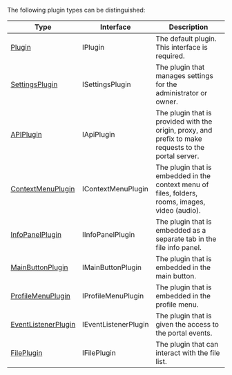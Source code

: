 The following plugin types can be distinguished:

| Type                                                                                     | Interface            | Description                                                                                           |
| ---------------------------------------------------------------------------------------- | -------------------- | ----------------------------------------------------------------------------------------------------- |
| [Plugin](/docspace/pluginssdk/codingplugin/plugintypes/plugin)                           | IPlugin              | The default plugin. This interface is required.                                                       |
| [SettingsPlugin](/docspace/pluginssdk/codingplugin/plugintypes/settingsplugin)           | ISettingsPlugin      | The plugin that manages settings for the administrator or owner.                                      |
| [APIPlugin](/docspace/pluginssdk/codingplugin/plugintypes/apiplugin)                     | IApiPlugin           | The plugin that is provided with the origin, proxy, and prefix to make requests to the portal server. |
| [ContextMenuPlugin](/docspace/pluginssdk/codingplugin/plugintypes/contextmenuplugin)     | IContextMenuPlugin   | The plugin that is embedded in the context menu of files, folders, rooms, images, video (audio).      |
| [InfoPanelPlugin](/docspace/pluginssdk/codingplugin/plugintypes/infopanelplugin)         | IInfoPanelPlugin     | The plugin that is embedded as a separate tab in the file info panel.                                 |
| [MainButtonPlugin](/docspace/pluginssdk/codingplugin/plugintypes/mainbuttonplugin)       | IMainButtonPlugin    | The plugin that is embedded in the main button.                                                       |
| [ProfileMenuPlugin](/docspace/pluginssdk/codingplugin/plugintypes/profilemenuplugin)     | IProfileMenuPlugin   | The plugin that is embedded in the profile menu.                                                      |
| [EventListenerPlugin](/docspace/pluginssdk/codingplugin/plugintypes/eventlistenerplugin) | IEventListenerPlugin | The plugin that is given the access to the portal events.                                             |
| [FilePlugin](/docspace/pluginssdk/codingplugin/plugintypes/fileplugin)                   | IFilePlugin          | The plugin that can interact with the file list.                                                      |
